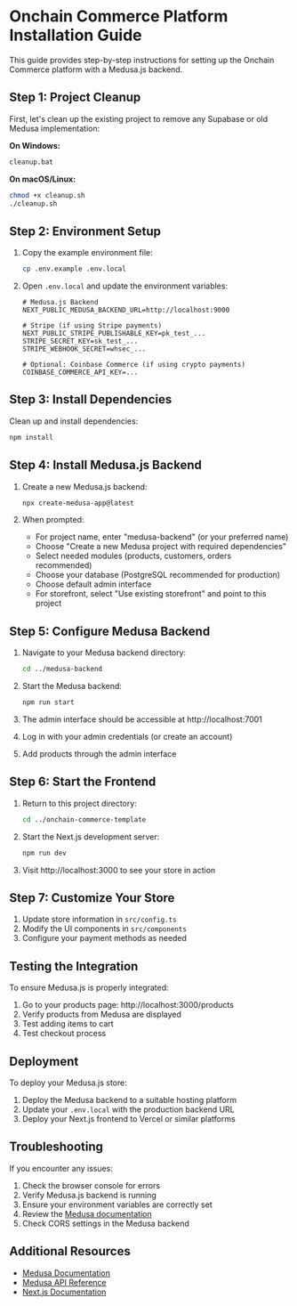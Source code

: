 # Onchain Commerce Platform Installation Guide

This guide provides step-by-step instructions for setting up the Onchain Commerce platform with a Medusa.js backend.

## Step 1: Project Cleanup

First, let's clean up the existing project to remove any Supabase or old Medusa implementation:

**On Windows:**
```bash
cleanup.bat
```

**On macOS/Linux:**
```bash
chmod +x cleanup.sh
./cleanup.sh
```

## Step 2: Environment Setup

1. Copy the example environment file:
   ```bash
   cp .env.example .env.local
   ```

2. Open `.env.local` and update the environment variables:
   ```
   # Medusa.js Backend
   NEXT_PUBLIC_MEDUSA_BACKEND_URL=http://localhost:9000

   # Stripe (if using Stripe payments)
   NEXT_PUBLIC_STRIPE_PUBLISHABLE_KEY=pk_test_...
   STRIPE_SECRET_KEY=sk_test_...
   STRIPE_WEBHOOK_SECRET=whsec_...

   # Optional: Coinbase Commerce (if using crypto payments)
   COINBASE_COMMERCE_API_KEY=...
   ```

## Step 3: Install Dependencies

Clean up and install dependencies:

```bash
npm install
```

## Step 4: Install Medusa.js Backend

1. Create a new Medusa.js backend:
   ```bash
   npx create-medusa-app@latest
   ```

2. When prompted:
   - For project name, enter "medusa-backend" (or your preferred name)
   - Choose "Create a new Medusa project with required dependencies"
   - Select needed modules (products, customers, orders recommended)
   - Choose your database (PostgreSQL recommended for production)
   - Choose default admin interface
   - For storefront, select "Use existing storefront" and point to this project

## Step 5: Configure Medusa Backend

1. Navigate to your Medusa backend directory:
   ```bash
   cd ../medusa-backend
   ```

2. Start the Medusa backend:
   ```bash
   npm run start
   ```

3. The admin interface should be accessible at http://localhost:7001

4. Log in with your admin credentials (or create an account)

5. Add products through the admin interface

## Step 6: Start the Frontend

1. Return to this project directory:
   ```bash
   cd ../onchain-commerce-template
   ```

2. Start the Next.js development server:
   ```bash
   npm run dev
   ```

3. Visit http://localhost:3000 to see your store in action

## Step 7: Customize Your Store

1. Update store information in `src/config.ts`
2. Modify the UI components in `src/components`
3. Configure your payment methods as needed

## Testing the Integration

To ensure Medusa.js is properly integrated:

1. Go to your products page: http://localhost:3000/products
2. Verify products from Medusa are displayed
3. Test adding items to cart
4. Test checkout process

## Deployment

To deploy your Medusa.js store:

1. Deploy the Medusa backend to a suitable hosting platform
2. Update your `.env.local` with the production backend URL
3. Deploy your Next.js frontend to Vercel or similar platforms

## Troubleshooting

If you encounter any issues:

1. Check the browser console for errors
2. Verify Medusa.js backend is running
3. Ensure your environment variables are correctly set
4. Review the [Medusa documentation](https://docs.medusajs.com/)
5. Check CORS settings in the Medusa backend

## Additional Resources

- [Medusa Documentation](https://docs.medusajs.com/)
- [Medusa API Reference](https://docs.medusajs.com/api/store)
- [Next.js Documentation](https://nextjs.org/docs) 